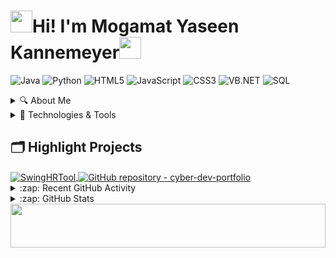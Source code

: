 <h1><img src="https://user-images.githubusercontent.com/74038190/214644152-52f47eb3-5e31-4f47-8758-05c9468d5596.gif" width="35">Hi! I'm Mogamat Yaseen Kannemeyer<img src="https://user-images.githubusercontent.com/74038190/212284087-bbe7e430-757e-4901-90bf-4cd2ce3e1852.gif" width="35"/>
</h1>
  
![Java](https://img.shields.io/badge/Java-informational?style=flat&logo=openjdk&logoColor=white&color=007396)
![Python](https://img.shields.io/badge/Python-informational?style=flat&logo=python&logoColor=white&color=3776AB)
![HTML5](https://img.shields.io/badge/HTML5-informational?style=flat&logo=html5&logoColor=white&color=E34F26)
![JavaScript](https://img.shields.io/badge/JavaScript-informational?style=flat&logo=javascript&logoColor=black&color=F7DF1E)
![CSS3](https://img.shields.io/badge/CSS3-informational?style=flat&logo=css3&logoColor=white&color=1572B6)
![VB.NET](https://img.shields.io/badge/VB.NET-informational?style=flat&logo=visualstudio&logoColor=white&color=5C2D91)
![SQL](https://img.shields.io/badge/SQL-informational?style=flat&logo=mysql&logoColor=white&color=4479A1)


<details>
<summary> 🔍 About Me </summary>
<br>
I'm a South African student currently studying towards a diploma in Applications Development, where I'm learning Java and a wide range of IT skills. Outside the classroom, I dive deep into networking and cybersecurity consepts. I've self-taught myself Linux, Python, and Bash scripting.

  
Combining everything I've learned so far, I'm building a mobile app: a Linux terminal-inspired game in Java that fuses education with Capture the Flag (CTF) challenges. It's my way of turning learning into an interactive experience.

<br>

💻 **Languages**:  Java, Python, Bash, SQL

📱 **Current Project**: A mobile Linux terminal game with CTF challenges

🧠 **Currently Learning**: Android Studio, Mobile Development

🛠️ **Focus Areas**: Software Development, Cybersecurity, Homelabbing

🎓 **Education**: Diploma in Applications Development

🚀 **Mindset**: Always learning — this is just the beginning of my journey.

📫 **Reach me**: yaseenkannemeyer@gmail.com


---

</details>

<details>

<summary> 🔧 Technologies & Tools </summary>


___	
### 🧰 Version Control
<img width="50" src="https://raw.githubusercontent.com/marwin1991/profile-technology-icons/refs/heads/main/icons/git.png" alt="Git" title="Git"/><img width="50" src="https://raw.githubusercontent.com/marwin1991/profile-technology-icons/refs/heads/main/icons/github.png" alt="GitHub" title="GitHub"/>
___	

### 🔨 Tools
<img width="50" src="https://raw.githubusercontent.com/marwin1991/profile-technology-icons/refs/heads/main/icons/android_studio.png" alt="Android Studio" title="Android Studio"/><img width="50" src="https://raw.githubusercontent.com/marwin1991/profile-technology-icons/refs/heads/main/icons/visual_studio_code.png" alt="Visual Studio Code" title="Visual Studio Code"/>

___	

### 🌐 Web Dev
<img width="50" src="https://raw.githubusercontent.com/marwin1991/profile-technology-icons/refs/heads/main/icons/html.png" alt="HTML" title="HTML"/><img width="50" src="https://raw.githubusercontent.com/marwin1991/profile-technology-icons/refs/heads/main/icons/css.png" alt="CSS" title="CSS"/><img width="50" src="https://raw.githubusercontent.com/marwin1991/profile-technology-icons/refs/heads/main/icons/javascript.png" alt="JavaScript" title="JavaScript"/><img width="50" src="https://raw.githubusercontent.com/marwin1991/profile-technology-icons/refs/heads/main/icons/wix.png" alt="Wix" title="Wix"/>
___	

### ☕ Java
<a href="https://github.com/YaseenKannemeyer/SwingHRTool" target="_blank">
  <img width="50" src="https://raw.githubusercontent.com/marwin1991/profile-technology-icons/main/icons/java.png" alt="Java" title="Java"/>
</a>
<img width="50" src="https://raw.githubusercontent.com/marwin1991/profile-technology-icons/refs/heads/main/icons/tomcat.png" alt="Tomcat" title="Tomcat"/>

___	

### ✨ UI/UX
<img width="50" src="https://raw.githubusercontent.com/marwin1991/profile-technology-icons/refs/heads/main/icons/canva.png" alt="Canva" title="Canva"/>

___	


### 🐍 Python
<img width="50" src="https://raw.githubusercontent.com/marwin1991/profile-technology-icons/refs/heads/main/icons/python.png" alt="Python" title="Python"/>

___	

### 💾 Database
<img width="50" src="https://raw.githubusercontent.com/marwin1991/profile-technology-icons/refs/heads/main/icons/mysql.png" alt="MySQL" title="MySQL"/>

___	

### 📱 Mobile Dev
<img width="50" src="https://raw.githubusercontent.com/marwin1991/profile-technology-icons/refs/heads/main/icons/android.png" alt="Android" title="Android"/>

___	

### 🤿 DevOps
<img width="50" src="https://raw.githubusercontent.com/marwin1991/profile-technology-icons/refs/heads/main/icons/bash.png" alt="bash" title="bash"/>

___	

### 🖥️ Operating system
<img width="50" src="https://raw.githubusercontent.com/marwin1991/profile-technology-icons/refs/heads/main/icons/windows.png" alt="Windows" title="Windows"/><img width="50" src="https://raw.githubusercontent.com/marwin1991/profile-technology-icons/refs/heads/main/icons/macos.png" alt="macOS" title="macOS"/><img width="50" src="https://raw.githubusercontent.com/marwin1991/profile-technology-icons/refs/heads/main/icons/linux.png" alt="Linux" title="Linux"/>

---
</details>

## 🗂️ Highlight Projects

<a href="https://github.com/YaseenKannemeyer/SwingHRTool">
  <img align="center" src="https://github-readme-stats.vercel.app/api/pin/?username=YaseenKannemeyer&repo=SwingHRTool&show_icons=true&line_height=27&title_color=6aa6f8&text_color=8a919a&icon_color=6aa6f8&bg_color=22272e" alt="SwingHRTool" />
</a>

<a href="https://github.com/YaseenKannemeyer/cyber-dev-portfolio" target="_blank" rel="noopener noreferrer">
  <img 
    align="center" 
    src="https://github-readme-stats.vercel.app/api/pin/?username=YaseenKannemeyer&repo=cyber-dev-portfolio&show_icons=true&line_height=27&title_color=6aa6f8&text_color=8a919a&icon_color=6aa6f8&bg_color=22272e" 
    alt="GitHub repository - cyber-dev-portfolio"
  />
</a>


<!--
### 📕 Latest Blog Posts
-->
<br>
<details>
  <summary>:zap: Recent GitHub Activity</summary>
  
<!--
1. 🎉 Merged PR [#1](https://github.com/codeSTACKr/langgraph-server-quickstart/pull/1) in [codeSTACKr/langgraph-server-quickstart](https://github.com/codeSTACKr/langgraph-server-quickstart)
2. 🗣 Commented on [#64130](https://github.com/vercel/next.js/pull/64130#issuecomment-2266031546) in [vercel/next.js](https://github.com/vercel/next.js)
3. 💪 Opened PR [#68461](https://github.com/vercel/next.js/pull/68461) in [vercel/next.js](https://github.com/vercel/next.js)
4. 🗣 Commented on [#64130](https://github.com/vercel/next.js/pull/64130#issuecomment-2266021755) in [vercel/next.js](https://github.com/vercel/next.js)
5. 🗣 Commented on [#64130](https://github.com/vercel/next.js/pull/64130#issuecomment-2265702580) in [vercel/next.js](https://github.com/vercel/next.js)
-->

</details>

<details>
  <summary>:zap: GitHub Stats</summary>
  
  <br>
  
  ### 📊 GitHub Stats:
![GitHub Stats](https://github-readme-stats.vercel.app/api?username=YaseenKannemeyer&show_icons=true&theme=shadow_green&cache_seconds=3600)![GitHub Streak](https://github-readme-streak-stats.herokuapp.com/?user=YaseenKannemeyer&theme=shadow_green&hide_border=false)

![Top Languages](https://github-readme-stats.vercel.app/api/top-langs/?username=YaseenKannemeyer&layout=donut&theme=shadow_green&cache_seconds=3600) <!--![](https://github-contributor-stats.vercel.app/api?username=YaseenKannemeyer&limit=5&theme=shadow_green&combine_all_yearly_contributions=true)-->


### 🏆 GitHub Trophies
![](https://github-profile-trophy.vercel.app/?username=YaseenKannemeyer&theme=matrix&no-frame=false&no-bg=false&margin-w=4)

---

</details>





<img src="https://user-images.githubusercontent.com/74038190/212284158-e840e285-664b-44d7-b79b-e264b5e54825.gif" width=100% height="70px">
